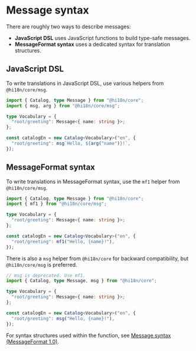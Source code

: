 # Message syntax

There are roughly two ways to describe messages:

- **JavaScript DSL** uses JavaScript functions to build type-safe messages.
- **MessageFormat syntax** uses a dedicated syntax for translation structures.

## JavaScript DSL

To write translations in JavaScript DSL, use various helpers from `@hi18n/core/msg`.

```ts
import { Catalog, type Message } from "@hi18n/core";
import { msg, arg } from "@hi18n/core/msg";

type Vocabulary = {
  "root/greeting": Message<{ name: string }>;
};

const catalogEn = new Catalog<Vocabulary>("en", {
  "root/greeting": msg`Hello, ${arg("name")}!`,
});
```

## MessageFormat syntax

To write translations in MessageFormat syntax, use the `mf1` helper from `@hi18n/core/msg`.

```ts
import { Catalog, type Message } from "@hi18n/core";
import { mf1 } from "@hi18n/core/msg";

type Vocabulary = {
  "root/greeting": Message<{ name: string }>;
};

const catalogEn = new Catalog<Vocabulary>("en", {
  "root/greeting": mf1("Hello, {name}!"),
});
```

There is also a `msg` helper from `@hi18n/core` for backward compatibility, but `@hi18n/core/msg` is preferred.

```ts
// msg is deprecated. Use mf1.
import { Catalog, type Message, msg } from "@hi18n/core";

type Vocabulary = {
  "root/greeting": Message<{ name: string }>;
};

const catalogEn = new Catalog<Vocabulary>("en", {
  "root/greeting": msg("Hello, {name}!"),
});
```

For syntax structures used within the function, see [Message syntax (MessageFormat 1.0)](./msgfmt.md).
